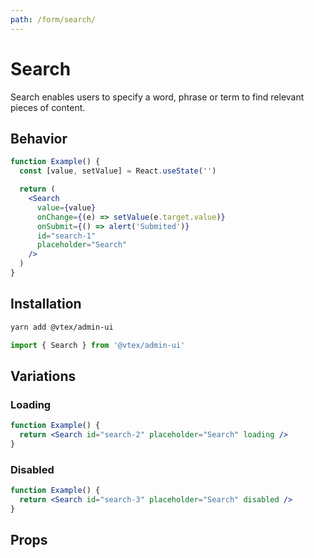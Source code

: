 ```yaml
---
path: /form/search/
---
```


# Search

Search enables users to specify a word, phrase or term to find relevant pieces of content.

## Behavior

```jsx
function Example() {
  const [value, setValue] = React.useState('')

  return (
    <Search
      value={value}
      onChange={(e) => setValue(e.target.value)}
      onSubmit={() => alert('Submited')}
      id="search-1"
      placeholder="Search"
    />
  )
}
```

## Installation

```bash isStatic
yarn add @vtex/admin-ui
```

```jsx isStatic
import { Search } from '@vtex/admin-ui'
```

## Variations

### Loading

```jsx
function Example() {
  return <Search id="search-2" placeholder="Search" loading />
}
```

### Disabled

```jsx
function Example() {
  return <Search id="search-3" placeholder="Search" disabled />
}
```

## Props

<propdetails heading="Search" component="Search"></propdetails>
